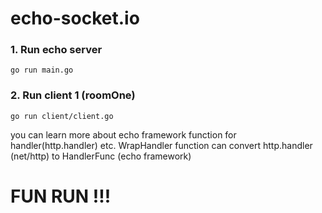 # echo-socket.io

### 1. Run echo server
```
go run main.go
```
### 2. Run client 1 (roomOne)
```
go run client/client.go
```

you can learn more about echo framework function for handler(http.handler) etc. WrapHandler function 
can convert http.handler (net/http) to HandlerFunc (echo framework)

# FUN RUN !!!
